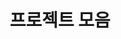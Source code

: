 ---
widget: portfolio
title: "프로젝트 모음"
view: "project-card"   # ✅ 방금 만든 list-card 형태 템플릿과 동일하게 이름 유지
headless: true
active: true
weight: 30
display_style: list    # ✅ Hugo Blox에서 강제로 list 레이아웃 적용
---